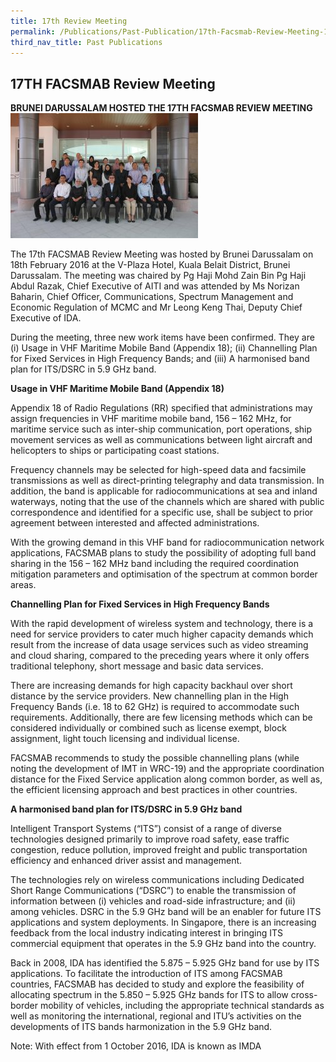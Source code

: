 ```yaml
---
title: 17th Review Meeting
permalink: /Publications/Past-Publication/17th-Facsmab-Review-Meeting-18th-Feb-2016
third_nav_title: Past Publications
---
```

## **17TH FACSMAB Review Meeting**
**BRUNEI DARUSSALAM HOSTED THE 17TH FACSMAB REVIEW MEETING**
![](/assets/images/17th-FACSMAB-Review-Group-Photolatest-publication-300x200.jpg)

The 17th FACSMAB Review Meeting was hosted by Brunei Darussalam on 18th February 2016 at the V-Plaza Hotel, Kuala Belait District, Brunei Darussalam. The meeting was chaired by Pg Haji Mohd Zain Bin Pg Haji Abdul Razak, Chief Executive of AITI and was attended by Ms Norizan Baharin, Chief Officer, Communications, Spectrum Management and Economic Regulation of MCMC and Mr Leong Keng Thai, Deputy Chief Executive of IDA.

During the meeting, three new work items have been confirmed. They are (i) Usage in VHF Maritime Mobile Band (Appendix 18); (ii) Channelling Plan for Fixed Services in High Frequency Bands; and (iii) A harmonised band plan for ITS/DSRC in 5.9 GHz band.

**Usage in VHF Maritime Mobile Band (Appendix 18)**

Appendix 18 of Radio Regulations (RR) specified that administrations may assign frequencies in VHF maritime mobile band, 156 – 162 MHz, for maritime service such as inter-ship communication, port operations, ship movement services as well as communications between light aircraft and helicopters to ships or participating coast stations.

Frequency channels may be selected for high-speed data and facsimile transmissions as well as direct-printing telegraphy and data transmission. In addition, the band is applicable for radiocommunications at sea and inland waterways, noting that the use of the channels which are shared with public correspondence and identified for a specific use, shall be subject to prior agreement between interested and affected administrations.

With the growing demand in this VHF band for radiocommunication network applications, FACSMAB plans to study the possibility of adopting full band sharing in the 156 – 162 MHz band including the required coordination mitigation parameters and optimisation of the spectrum at common border areas.

**Channelling Plan for Fixed Services in High Frequency Bands**

With the rapid development of wireless system and technology, there is a need for service providers to cater much higher capacity demands which result from the increase of data usage services such as video streaming and cloud sharing, compared to the preceding years where it only offers traditional telephony, short message and basic data services.

There are increasing demands for high capacity backhaul over short distance by the service providers. New channelling plan in the High Frequency Bands (i.e. 18 to 62 GHz) is required to accommodate such requirements. Additionally, there are few licensing methods which can be considered individually or combined such as license exempt, block assignment, light touch licensing and individual license.

FACSMAB recommends to study the possible channelling plans (while noting the development of IMT in WRC-19) and the appropriate coordination distance for the Fixed Service application along common border, as well as, the efficient licensing approach and best practices in other countries.

**A harmonised band plan for ITS/DSRC in 5.9 GHz band**

Intelligent Transport Systems (“ITS”) consist of a range of diverse technologies designed primarily to improve road safety, ease traffic congestion, reduce pollution, improved freight and public transportation efficiency and enhanced driver assist and management.

The technologies rely on wireless communications including Dedicated Short Range Communications (“DSRC”) to enable the transmission of information between (i) vehicles and road-side infrastructure; and (ii) among vehicles. DSRC in the 5.9 GHz band will be an enabler for future ITS applications and system deployments. In Singapore, there is an increasing feedback from the local industry indicating interest in bringing ITS commercial equipment that operates in the 5.9 GHz band into the country.

Back in 2008, IDA has identified the 5.875 – 5.925 GHz band for use by ITS applications. To facilitate the introduction of ITS among FACSMAB countries, FACSMAB has decided to study and explore the feasibility of allocating spectrum in the 5.850 – 5.925 GHz bands for ITS to allow cross-border mobility of vehicles, including the appropriate technical standards as well as monitoring the international, regional and ITU’s activities on the developments of ITS bands harmonization in the 5.9 GHz band.


Note: With effect from 1 October 2016, IDA is known as IMDA
